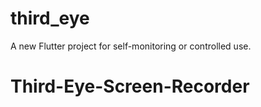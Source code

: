 # third_eye

A new Flutter project for self-monitoring or controlled use.
# Third-Eye-Screen-Recorder
